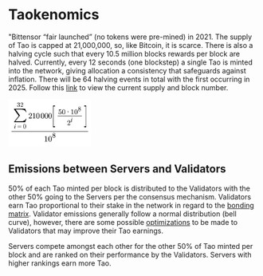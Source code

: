 # Taokenomics

"Bittensor “fair launched” (no tokens were pre-mined) in 2021. The supply of Tao is capped at 21,000,000, so, like Bitcoin, it is scarce. There is also a halving cycle such that every 10.5 million blocks rewards per block are halved. Currently, every 12 seconds (one blockstep) a single Tao is minted into the network, giving allocation a consistency that safeguards against inflation. There will be 64 halving events in total with the first occurring in 2025. Follow this [link](https://explorer.nakamoto.opentensor.ai/#/explorer) to view the current supply and block number.

<img src="Taokenomics2.png" width="33%" height="33%" />

## Emissions between Servers and Validators

50% of each Tao minted per block is distributed to the Validators with the other 50% going to the Servers per the consensus mechanism. Validators earn Tao proportional to their stake in the network in regard to the [bonding matrix](Glossary.md#bonding-matrix). Validator emissions generally follow a normal distribution (bell curve), however, there are some possible [optimizations](../css/ValidatorCustomization.md) to be made to Validators that may improve their Tao earnings.

Servers compete amongst each other for the other 50% of Tao minted per block and are ranked on their performance by the Validators. Servers with higher rankings earn more Tao.








